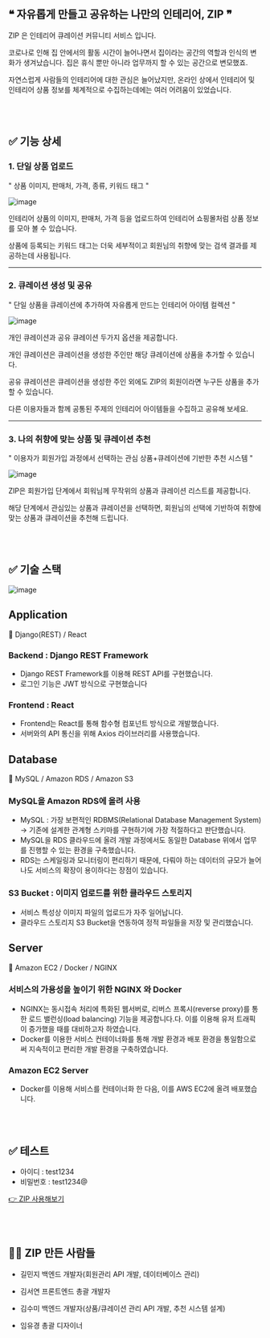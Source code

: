 ## ❝ 자유롭게 만들고 공유하는 나만의 인테리어, ZIP **❞**


ZIP 은 인테리어 큐레이션 커뮤니티 서비스 입니다.

코로나로 인해 집 안에서의 활동 시간이 늘어나면서 집이라는 공간의 역할과 인식의 변화가 생겨났습니다. 집은 휴식 뿐만 아니라 업무까지 할 수 있는 공간으로 변모했죠.

자연스럽게 사람들의 인테리어에 대한 관심은 늘어났지만, 온라인 상에서 인테리어 및 인테리어 상품 정보를 체계적으로 수집하는데에는 여러 어려움이 있었습니다.

<br></br>

## ✅ 기능 상세

### 1. 단일 상품 업로드

" 상품 이미지, 판매처, 가격, 종류, 키워드 태그 " 

![image](https://user-images.githubusercontent.com/51521314/167386869-886e4b96-f5ac-4d25-80d3-9bfd2c2e75f5.png)

인테리어 상품의 이미지, 판매처, 가격 등을 업로드하여 인테리어 쇼핑몰처럼 상품 정보를 모아 볼 수 있습니다.

상품에 등록되는 키워드 태그는 더욱 세부적이고 회원님의 취향에 맞는 검색 결과를 제공하는데 사용됩니다.

---

### 2. 큐레이션 생성 및 공유

" 단일 상품을 큐레이션에 추가하여 자유롭게 만드는 인테리어 아이템 컬렉션 " 

![image](https://user-images.githubusercontent.com/51521314/167386929-6fa10ba0-5ca6-4b88-8478-5821da874479.png)

개인 큐레이션과 공유 큐레이션 두가지 옵션을 제공합니다.

개인 큐레이션은 큐레이션을 생성한 주인만 해당 큐레이션에 상품을 추가할 수 있습니다.

공유 큐레이션은 큐레이션을 생성한 주인 외에도 ZIP의 회원이라면 누구든 상품을 추가할 수 있습니다.

다른 이용자들과 함께 공통된 주제의 인테리어 아이템들을 수집하고 공유해 보세요.

---

### 3. 나의 취향에 맞는 상품 및 큐레이션 추천

" 이용자가 회원가입 과정에서 선택하는 관심 상품+큐레이션에 기반한 추천 시스템 " 

![image](https://user-images.githubusercontent.com/51521314/167386990-61ae500d-a4ff-469c-8b4d-e9d349a1ad09.png)

ZIP은 회원가입 단계에서 회워님께 무작위의 상품과 큐레이션 리스트를 제공합니다.

해당 단계에서 관심있는 상품과 큐레이션을 선택하면, 회원님의 선택에 기반하여 취향에 맞는 상품과 큐레이션을 추천해 드립니다.

<br></br>


## ✅ 기술 스택 

![image](https://user-images.githubusercontent.com/51521314/167386036-c2788202-3a60-414a-bea2-8c7be22e18be.png)


## Application

<aside>
📎 Django(REST) / React

</aside>

### Backend : Django REST Framework

- Django REST Framework를 이용해 REST API를 구현했습니다.
- 로그인 기능은 JWT 방식으로 구현했습니다

### Frontend : React

- Frontend는 React를 통해 함수형 컴포넌트 방식으로 개발했습니다.
- 서버와의 API 통신을 위해 Axios 라이브러리를 사용했습니다.

## Database

<aside>
📎 MySQL / Amazon RDS / Amazon S3

</aside>

### MySQL을 Amazon RDS에 올려 사용

- MySQL : 가장 보편적인 RDBMS(Relational Database Management System)
→ 기존에 설계한 관계형 스키마를 구현하기에 가장 적절하다고 판단했습니다.
- MySQL을 RDS 클라우드에 올려 개발 과정에서도 동일한 Database 위에서 업무를 진행할 수 있는 환경을 구축했습니다.
- RDS는 스케일링과 모니터링이 편리하기 때문에, 다뤄야 하는 데이터의 규모가 늘어나도 서비스의 확장이 용이하다는 장점이 있습니다.

### S3 Bucket : 이미지 업로드를 위한 클라우드 스토리지

- 서비스 특성상 이미지 파일의 업로드가 자주 일어납니다.
- 클라우드 스토리지 S3 Bucket을 연동하여 정적 파일들을 저장 및 관리했습니다.

## Server

<aside>
📎 Amazon EC2 / Docker / NGINX

</aside>

### 서비스의 가용성을 높이기 위한 NGINX 와 Docker

- NGINX는 동시접속 처리에 특화된 웹서버로, 리버스 프록시(reverse proxy)를 통한 로드 밸런싱(load balancing) 기능을 제공합니다.다. 이를 이용해 유저 트래픽이 증가했을 때를 대비하고자 하였습니다.
- Docker를 이용한 서비스 컨테이너화를 통해 개발 환경과 배포 환경을 통일함으로써 지속적이고 편리한 개발 환경을 구축하였습니다.

### Amazon EC2 Server

- Docker를 이용해 서비스를 컨테이너화 한 다음, 이를 AWS EC2에 올려 배포했습니다.


<br></br>

## ✅ 테스트

- 아이디 : test1234
- 비밀번호 : test1234@

[👉 ZIP 사용해보기](http://13.124.164.255/)



<br></br>


## 🙆‍♀️ ZIP 만든 사람들

- 길민지    백엔드 개발자(회원관리 API 개발, 데이터베이스 관리)

- 김서연    프론트엔드 총괄 개발자

- 김수미    백엔드 개발자(상품/큐레이션 관리 API 개발, 추천 시스템 설계)

- 임유경    총괄 디자이너
